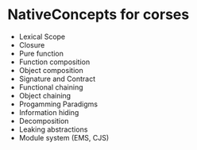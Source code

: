 # NativeConcepts for corses

- Lexical Scope
- Closure
- Pure function
- Function composition
- Object composition
- Signature and Contract
- Functional chaining
- Object chaining
- Progamming Paradigms
- Information hiding
- Decomposition
- Leaking abstractions
- Module system (EMS, CJS)
